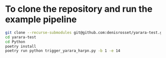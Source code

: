 # To clone the repository and run the example pipeline

```bash
git clone --recurse-submodules git@github.com:denisrosset/yarara-test.git
cd yarara-test
cd Python
poetry install
poetry run python trigger_yarara_harpn.py -b 1 -e 14
```
